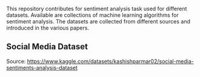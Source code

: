 This repository contributes for sentiment analysis task used for different datasets. Available are collections of machine learning algorithms for sentiment analysis. The datasets are collected from different sources and introduced in the various papers.

## Social Media Dataset
Source: https://www.kaggle.com/datasets/kashishparmar02/social-media-sentiments-analysis-dataset
